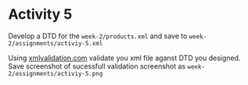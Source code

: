 # Activity 5

Develop a DTD for the `week-2/products.xml` and save to `week-2/assignments/activiy-5.xml`

Using [xmlvalidation.com](xmlvalidation.com) validate you xml file aganst DTD you designed. Save screenshot of sucessfull validation screenshot as `week-2/assignments/activiy-5.png`
